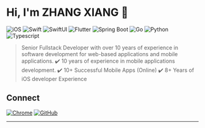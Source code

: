 # Hi, I'm ZHANG XIANG 👋

![iOS](https://img.shields.io/badge/-000000?style=flat-square&logo=ios&logoColor=white)
![Swift](https://img.shields.io/badge/-Swift-FA7343?style=flat-square&logo=swift&logoColor=white)
![SwiftUI](https://img.shields.io/badge/-SwiftUI-0062D3?style=flat-square&logo=swift&logoColor=white)
![Flutter](https://img.shields.io/badge/-Flutter-02569B?style=flat-square&logo=flutter&logoColor=white)
![Spring Boot](https://img.shields.io/badge/-SpringBoot-6DB33F?style=flat-square&logo=springboot&logoColor=white)
![Go](https://img.shields.io/badge/-Go-00ADD8?style=flat-square&logo=go&logoColor=white)
![Python](https://img.shields.io/badge/-Python-3776AB?style=flat-square&logo=python&logoColor=black)
![Typescript](https://img.shields.io/badge/-Typescript-3178C6?style=flat-square&logo=typescript&logoColor=black)

> Senior Fullstack Developer with over 10 years of experience in software development for web-based applications and mobile applications.
✔️ 10 years of experience in mobile applications development.
✔️ 10+ Successful Mobile Apps (Online)
✔️ 8+ Years of iOS developer Experience


<!-- ## GitHub Activity -->
<!-- ![GitHub Contribution Graph](https://ghchart.rshah.org/zhangxiang-1222) -->

## Connect

[![Chrome](https://img.shields.io/badge/-Follow-181717?style=flat-square&logo=googlechrome&logoColor=white)](https://www.zhangxiang.space/)  [![GitHub](https://img.shields.io/badge/-Follow-181717?style=flat-square&logo=github&logoColor=white)](https://github.com/zhangxiang-1222)




---

